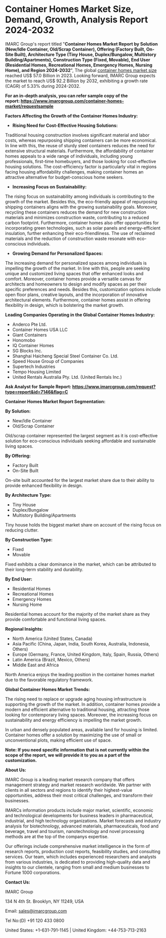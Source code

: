 ﻿# **Container Homes Market Size, Demand, Growth, Analysis Report 2024-2032**
IMARC Group's report titled "**Container Homes Market Report by Solution (New/Idle Container, Old/Scrap Container), Offering (Factory Built, On-Site Built), Architecture Type (Tiny House, Duplex/Bungalow, Multistory Building/Apartments), Construction Type (Fixed, Movable), End User (Residential Homes, Recreational Homes, Emergency Homes, Nursing Home), and Region 2024-2032**", The global [container homes market size](https://www.imarcgroup.com/container-homes-market) reached US$ 57.0 Billion in 2023. Looking forward, IMARC Group expects the market to reach US$ 92.2 Billion by 2032, exhibiting a growth rate (CAGR) of 5.33% during 2024-2032.

**For an in-depth analysis, you can refer sample copy of the report: <https://www.imarcgroup.com/container-homes-market/requestsample>**

**Factors Affecting the Growth of the Container Homes Industry:**

- **Rising Need for Cost-Effective Housing Solutions:**

Traditional housing construction involves significant material and labor costs, whereas repurposing shipping containers can be more economical. In line with this, the reuse of sturdy steel containers reduces the need for extensive structural materials. Furthermore, the affordability of container homes appeals to a wide range of individuals, including young professionals, first-time homebuyers, and those looking for cost-effective housing solutions. The cost-efficiency factor is particularly vital in regions facing housing affordability challenges, making container homes an attractive alternative for budget-conscious home seekers.

- **Increasing Focus on Sustainability:**

The rising focus on sustainability among individuals is contributing to the growth of the market. Besides this, the eco-friendly appeal of repurposing shipping containers aligns with the growing sustainability goals. Moreover, recycling these containers reduces the demand for new construction materials and minimizes construction waste, contributing to a reduced carbon footprint. Furthermore, container homes also offer opportunities for incorporating green technologies, such as solar panels and energy-efficient insulation, further enhancing their eco-friendliness. The use of reclaimed materials and the reduction of construction waste resonate with eco-conscious individuals.  

- **Growing Demand for Personalized Spaces:**

The increasing demand for personalized spaces among individuals is impelling the growth of the market. In line with this, people are seeking unique and customized living spaces that offer enhanced looks and comfort. Moreover, container homes provide a versatile canvas for architects and homeowners to design and modify spaces as per their specific preferences and needs. Besides this, customization options include open floor plans, creative layouts, and the incorporation of innovative architectural elements. Furthermore, container homes assist in offering flexibility in design, which is bolstering the market growth.  

**Leading Companies Operating in the Global Container Homes Industry:**

- Anderco Pte Ltd.
- Container Homes USA LLC
- Giant Containers
- Honomobo
- IQ Container Homes
- SG Blocks Inc.
- Shanghai Haicheng Special Steel Container Co. Ltd.
- Speed House Group of Companies
- Supertech Industries
- Tempo Housing Limited
- United Rentals Australia Pty. Ltd. (United Rentals Inc.)

**Ask Analyst for Sample Report: <https://www.imarcgroup.com/request?type=report&id=7146&flag=C>**

**Container Homes Market Report Segmentation:**

**By Solution:**

- New/Idle Container
- Old/Scrap Container

Old/scrap container represented the largest segment as it is cost-effective solution for eco-conscious individuals seeking affordable and sustainable living spaces.

**By Offering:**

- Factory Built
- On-Site Built

On-site built accounted for the largest market share due to their ability to provide enhanced flexibility in design.

**By Architecture Type:**

- Tiny House
- Duplex/Bungalow
- Multistory Building/Apartments

Tiny house holds the biggest market share on account of the rising focus on reducing clutter.

**By Construction Type:**

- Fixed
- Movable

Fixed exhibits a clear dominance in the market, which can be attributed to their long-term stability and durability.

**By End User:**

- Residential Homes
- Recreational Homes
- Emergency Homes
- Nursing Home

Residential homes account for the majority of the market share as they provide comfortable and functional living spaces.

**Regional Insights:**

- North America (United States, Canada)
- Asia Pacific (China, Japan, India, South Korea, Australia, Indonesia, Others)
- Europe (Germany, France, United Kingdom, Italy, Spain, Russia, Others)
- Latin America (Brazil, Mexico, Others)
- Middle East and Africa

North America enjoys the leading position in the container homes market due to the favorable regulatory framework.

**Global Container Homes Market Trends:**

The rising need to replace or upgrade aging housing infrastructure is supporting the growth of the market. In addition, container homes provide a modern and efficient alternative to traditional housing, attracting those looking for contemporary living spaces. Moreover, the increasing focus on sustainability and energy efficiency is impelling the market growth.

In urban and densely populated areas, available land for housing is limited. Container homes offer a solution by maximizing the use of small or unconventional plots, making efficient use of space.

**Note: If you need specific information that is not currently within the scope of the report, we will provide it to you as a part of the customization.**

**About Us:**

IMARC Group is a leading market research company that offers management strategy and market research worldwide. We partner with clients in all sectors and regions to identify their highest-value opportunities, address their most critical challenges, and transform their businesses.

IMARCs information products include major market, scientific, economic and technological developments for business leaders in pharmaceutical, industrial, and high technology organizations. Market forecasts and industry analysis for biotechnology, advanced materials, pharmaceuticals, food and beverage, travel and tourism, nanotechnology and novel processing methods are at the top of the companys expertise.

Our offerings include comprehensive market intelligence in the form of research reports, production cost reports, feasibility studies, and consulting services. Our team, which includes experienced researchers and analysts from various industries, is dedicated to providing high-quality data and insights to our clientele, ranging from small and medium businesses to Fortune 1000 corporations.

**Contact Us:**

IMARC Group

134 N 4th St. Brooklyn, NY 11249, USA

Email: sales@imarcgroup.com

Tel No:(D) +91 120 433 0800

United States: +1-631-791-1145 | United Kingdom: +44-753-713-2163
